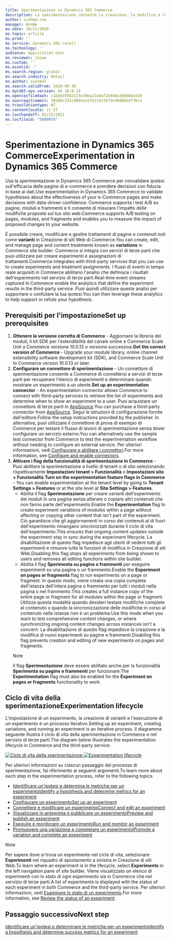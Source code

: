 ```yaml
---
title: Sperimentazione in Dynamics 365 Commerce
description: La sperimentazione consente la creazione, la modifica e la gestione dei layout di pagina e dei trattamenti di contenuti in Creazione di siti Web. Il supporto per la sperimentazione end-to-end è abilitato per le pagine e le entità di e-commerce in una pagina.
author: sushma-rao
manager: AnnBe
ms.date: 10/21/2020
ms.topic: article
ms.prod: ''
ms.service: dynamics-365-retail
ms.technology: ''
audience: Application User
ms.reviewer: josaw
ms.custom: ''
ms.assetid: ''
ms.search.region: global
ms.search.industry: Retail
ms.author: sushmar
ms.search.validFrom: 2020-09-30
ms.dyn365.ops.version: AX 10.0.13
ms.openlocfilehash: c1bb03fb82123e78ba21a9af2b948a386b6b4338
ms.sourcegitcommit: 38d40c331c8894acb7b119c5073e3088b54776c1
ms.translationtype: HT
ms.contentlocale: it-IT
ms.lasthandoff: 01/15/2021
ms.locfileid: "5009976"
---
```

# <a name="experimentation-in-dynamics-365-commerce"></a><span data-ttu-id="96b92-104">Sperimentazione in Dynamics 365 Commerce</span><span class="sxs-lookup"><span data-stu-id="96b92-104">Experimentation in Dynamics 365 Commerce</span></span>
<span data-ttu-id="96b92-105">Usa la sperimentazione in Dynamics 365 Commerce per convalidare ipotesi sull'efficacia delle pagine di e-commerce e prendere decisioni con fiducia in base ai dati.</span><span class="sxs-lookup"><span data-stu-id="96b92-105">Use experimentation in Dynamics 365 Commerce to validate hypotheses about the effectiveness of your e-Commerce pages and make decisions with data-driven confidence.</span></span> <span data-ttu-id="96b92-106">Commerce supporta i test A/B su pagine, moduli e frammenti e ti consente di misurare l'impatto delle modifiche proposte sul tuo sito web.</span><span class="sxs-lookup"><span data-stu-id="96b92-106">Commerce supports A/B testing on pages, modules, and fragments and enables you to measure the impact of proposed changes to your website.</span></span>

<span data-ttu-id="96b92-107">È possibile creare, modificare e gestire trattamenti di pagine e contenuti noti come **varianti** in Creazione di siti Web di Commerce.</span><span class="sxs-lookup"><span data-stu-id="96b92-107">You can create, edit, and manage page and content treatments known as **variations** in Commerce site builder.</span></span> <span data-ttu-id="96b92-108">Commerce si integra con servizi di terze parti che puoi utilizzare per creare esperimenti e assegnazioni di trattamenti.</span><span class="sxs-lookup"><span data-stu-id="96b92-108">Commerce integrates with third-party services that you can use to create experiments and treatment assignments.</span></span> <span data-ttu-id="96b92-109">I flussi di eventi in tempo reale acquisiti in Commerce abilitano l'analisi che definisce i risultati dell'esperimento nel servizio di terze parti.</span><span class="sxs-lookup"><span data-stu-id="96b92-109">Real-time event streams captured in Commerce enable the analytics that define the experiment results in the third-party service.</span></span> <span data-ttu-id="96b92-110">Puoi quindi utilizzare queste analisi per supportare o confutare la tua ipotesi.</span><span class="sxs-lookup"><span data-stu-id="96b92-110">You can then leverage these analytics to help support or refute your hypothesis.</span></span>

## <a name="set-up-prerequisites"></a><span data-ttu-id="96b92-111"> Prerequisiti per l'impostazione</span><span class="sxs-lookup"><span data-stu-id="96b92-111">Set up prerequisites</span></span>
1. <span data-ttu-id="96b92-112">**Ottenere la versione corretta di Commerce** - Aggiornare la libreria dei moduli, il kit SDK per l'estendibilità del canale online e Commerce Scale Unit a Commerce versione 10.0.13 o versione successiva.</span><span class="sxs-lookup"><span data-stu-id="96b92-112">**Get the correct version of Commerce** - Upgrade your module library, online channel extensibility software development kit (SDK), and Commerce Scale Unit to Commerce version 10.0.13 or later.</span></span>
1. <span data-ttu-id="96b92-113">**Configurare un connettore di sperimentazione** - Un connettore di sperimentazione consente a Commerce di connettersi a servizi di terze parti per recuperare l'elenco di esperimenti e determinare quando mostrare un esperimento a un utente.</span><span class="sxs-lookup"><span data-stu-id="96b92-113">**Set up an experimentation connector** - An experimentation connector allows Commerce to connect with third-party services to retrieve the list of experiments and determine when to show an experiment to a user.</span></span> <span data-ttu-id="96b92-114">Puoi acquistare un connettore di terze parti in [AppSource](https://appsource.microsoft.com).</span><span class="sxs-lookup"><span data-stu-id="96b92-114">You can purchase a third-party connector from [AppSource](https://appsource.microsoft.com).</span></span> <span data-ttu-id="96b92-115">Segui le istruzioni di configurazione fornite dall'editore.</span><span class="sxs-lookup"><span data-stu-id="96b92-115">Follow the setup instructions provided by the publisher.</span></span> <span data-ttu-id="96b92-116">In alternativa, puoi utilizzare il connettore di prova di esempio di Commerce per testare il flusso di lavoro di sperimentazione senza dover configurare un servizio esterno.</span><span class="sxs-lookup"><span data-stu-id="96b92-116">You can alternatively use the sample test connector from Commerce to test the experimentation workflow without needing to configure an external service.</span></span> <span data-ttu-id="96b92-117">Per ulteriori informazioni, vedi [Configurare e abilitare i connettori](e-commerce-extensibility/connectors.md).</span><span class="sxs-lookup"><span data-stu-id="96b92-117">For more information, see [Configure and enable connectors](e-commerce-extensibility/connectors.md).</span></span> 
1. <span data-ttu-id="96b92-118">**Attivare i flag della funzionalità di sperimentazione in Commerce** - Puoi abilitare la sperimentazione a livello di tenant o di sito selezionando rispettivamente **Impostazioni tenant > Funzionalità** o **Impostazioni sito > Funzionalità**.</span><span class="sxs-lookup"><span data-stu-id="96b92-118">**Turn on the experimentation feature flags in Commerce** - You can enable experimentation at the tenant level by going to **Tenant Settings > Features** or at the site level at **Site Settings > Features**.</span></span>
    - <span data-ttu-id="96b92-119">Abilita il flag **Sperimentazione** per creare varianti dell'esperimento dei moduli in una pagina senza alterare o copiare altri contenuti che non fanno parte dell'esperimento.</span><span class="sxs-lookup"><span data-stu-id="96b92-119">Enable the **Experimentation** flag to create experiment variations of modules within a page without affecting or copying other content that isn't part of the experiment.</span></span> <span data-ttu-id="96b92-120">Ciò garantisce che gli aggiornamenti in corso dei contenuti al di fuori dell'esperimento rimangano sincronizzati durante il ciclo di vita dell'esperimento.</span><span class="sxs-lookup"><span data-stu-id="96b92-120">This ensures that ongoing content updates outside the experiment stay in sync during the experiment lifecycle.</span></span> <span data-ttu-id="96b92-121">La disabilitazione di questo flag impedisce agli utenti di vedere tutti gli esperimenti e rimuove tutte le funzioni di modifica in Creazione di siti Web.</span><span class="sxs-lookup"><span data-stu-id="96b92-121">Disabling this flag stops all experiments from being shown to users and removes all editing functions within site builder.</span></span>
    - <span data-ttu-id="96b92-122">Abilita il flag **Sperimenta su pagine o frammenti** per eseguire esperimenti su una pagina o un frammento.</span><span class="sxs-lookup"><span data-stu-id="96b92-122">Enable the **Experiment on pages or fragments** flag to run experiments on a page or fragment.</span></span> <span data-ttu-id="96b92-123">In questo modo, viene creata una copia completa dell'istanza dell'intera pagina o frammento per tutti i moduli nella pagina o nel frammento.</span><span class="sxs-lookup"><span data-stu-id="96b92-123">This creates a full instance copy of the entire page or fragment for all modules within the page or fragment.</span></span> <span data-ttu-id="96b92-124">Utilizza questa modalità quando desideri testare modifiche complete al contenuto o quando la sincronizzazione delle modifiche in corso al contenuto nelle istanze non è un problema.</span><span class="sxs-lookup"><span data-stu-id="96b92-124">Use this mode when you want to test comprehensive content changes, or where synchronizing ongoing content changes across instances isn't a concern.</span></span> <span data-ttu-id="96b92-125">La disabilitazione di questo flag impedisce la creazione e la modifica di nuovi esperimenti su pagine e frammenti.</span><span class="sxs-lookup"><span data-stu-id="96b92-125">Disabling this flag prevents creation and editing of new experiments on pages and fragments.</span></span>
    > [!NOTE]
    > <span data-ttu-id="96b92-126">Il flag **Sperimentazione** deve essere abilitato anche per la funzionalità **Sperimenta su pagine o frammenti** per funzionare.</span><span class="sxs-lookup"><span data-stu-id="96b92-126">The **Experimentation** flag must also be enabled for the **Experiment on pages or fragments** functionality to work.</span></span>
    
## <a name="experimentation-lifecycle"></a><span data-ttu-id="96b92-127">Ciclo di vita della sperimentazione</span><span class="sxs-lookup"><span data-stu-id="96b92-127">Experimentation lifecycle</span></span>
<span data-ttu-id="96b92-128">L'impostazione di un esperimento, la creazione di varianti e l'esecuzione di un esperimento è un processo iterativo.</span><span class="sxs-lookup"><span data-stu-id="96b92-128">Setting up an experiment, creating variations, and running an experiment is an iterative process.</span></span> <span data-ttu-id="96b92-129">Il diagramma seguente illustra il ciclo di vita della sperimentazione in Commerce e nel servizio di terze parti.</span><span class="sxs-lookup"><span data-stu-id="96b92-129">The diagram below illustrates the experimentation lifecycle in Commerce and the third-party service.</span></span> 

<span data-ttu-id="96b92-130">[ ![Ciclo di vita della sperimentazione](./media/experimentation_lifecycle.svg) ](./media/experimentation_lifecycle.svg#lightbox)</span><span class="sxs-lookup"><span data-stu-id="96b92-130">[ ![Experimentation lifecycle](./media/experimentation_lifecycle.svg) ](./media/experimentation_lifecycle.svg#lightbox)</span></span>

<span data-ttu-id="96b92-131">Per ulteriori informazioni su ciascun passaggio del processo di sperimentazione, fai riferimento ai seguenti argomenti.</span><span class="sxs-lookup"><span data-stu-id="96b92-131">To learn more about each step in the experimentation process, refer to the following topics.</span></span>
- [<span data-ttu-id="96b92-132">Identificare un'ipotesi e determina le metriche per un esperimento</span><span class="sxs-lookup"><span data-stu-id="96b92-132">Identify a hypothesis and determine metrics for an experiment</span></span>](experimentation-identify.md)
- [<span data-ttu-id="96b92-133">Configurare un esperimento</span><span class="sxs-lookup"><span data-stu-id="96b92-133">Set up an experiment</span></span>](experimentation-setup.md)
- [<span data-ttu-id="96b92-134">Connettere e modificare un esperimento</span><span class="sxs-lookup"><span data-stu-id="96b92-134">Connect and edit an experiment</span></span>](experimentation-connect-edit.md)
- [<span data-ttu-id="96b92-135">Visualizzare in anteprima e pubblicare un esperimento</span><span class="sxs-lookup"><span data-stu-id="96b92-135">Preview and publish an experiment</span></span>](experimentation-preview-publish.md)
- [<span data-ttu-id="96b92-136">Eseguire e monitorare un esperimento</span><span class="sxs-lookup"><span data-stu-id="96b92-136">Run and monitor an experiment</span></span>](experimentation-run-monitor.md)
- [<span data-ttu-id="96b92-137">Promuovere una variazione e completare un esperimento</span><span class="sxs-lookup"><span data-stu-id="96b92-137">Promote a variation and complete an experiment</span></span>](experimentation-review-complete.md)

> [!NOTE]
> <span data-ttu-id="96b92-138">Per sapere dove si trova un esperimento nel ciclo di vita, selezionare **Esperimenti** nel riquadro di spostamento a sinistra in Creazione di siti Web.</span><span class="sxs-lookup"><span data-stu-id="96b92-138">To learn where an experiment is in the lifecycle, select **Experiments** in the left navigation pane of site builder.</span></span> <span data-ttu-id="96b92-139">Viene visualizzato un elenco di esperimenti con lo stato di ogni esperimento sia in Commerce che nel servizio di terze parti.</span><span class="sxs-lookup"><span data-stu-id="96b92-139">A list of experiments is displayed with the status of each experiment in both Commerce and the third-party service.</span></span> <span data-ttu-id="96b92-140">Per ulteriori informazioni, vedi [Esaminare lo stato di un esperimento](experimentation-status.md).</span><span class="sxs-lookup"><span data-stu-id="96b92-140">For more information, see [Review the status of an experiment](experimentation-status.md).</span></span>

## <a name="next-step"></a><span data-ttu-id="96b92-141">Passaggio successivo</span><span class="sxs-lookup"><span data-stu-id="96b92-141">Next step</span></span>
[<span data-ttu-id="96b92-142">Identificare un'ipotesi e determinare le metriche per un esperimento</span><span class="sxs-lookup"><span data-stu-id="96b92-142">Identify a hypothesis and determine success metrics for an experiment</span></span>](experimentation-identify.md) 
